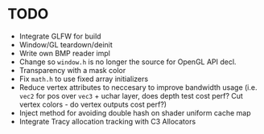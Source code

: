 # TODO

- Integrate GLFW for build
- Window/GL teardown/deinit
- Write own BMP reader impl
- Change so `window.h` is no longer the source for OpenGL API decl.
- Transparency with a mask color
- Fix `math.h` to use fixed array initializers
- Reduce vertex attributes to neccesary to improve bandwidth usage (i.e. `vec2` for pos over `vec3` + uchar layer, does 
depth test cost perf? Cut vertex colors - do vertex outputs cost perf?)
- Inject method for avoiding double hash on shader uniform cache map
- Integrate Tracy allocation tracking with C3 Allocators
